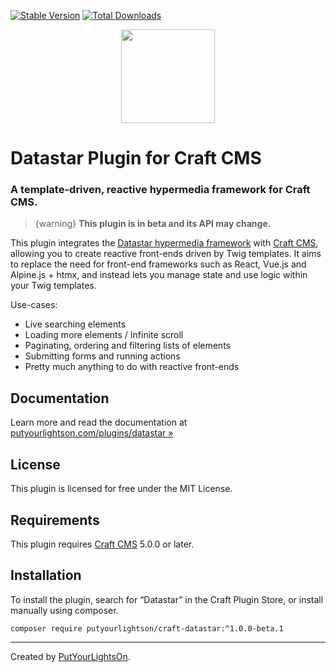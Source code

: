 [![Stable Version](https://img.shields.io/packagist/v/putyourlightson/craft-datastar?label=stable)]((https://packagist.org/packages/putyourlightson/craft-datastar))
[![Total Downloads](https://img.shields.io/packagist/dt/putyourlightson/craft-datastar)](https://packagist.org/packages/putyourlightson/craft-datastar)

<p align="center"><img width="150" src="https://putyourlightson.com/assets/logos/datastar.svg"></p>

# Datastar Plugin for Craft CMS

### A template-driven, reactive hypermedia framework for Craft CMS.

> {warning}
> **This plugin is in beta and its API may change.**

This plugin integrates the [Datastar hypermedia framework](https://data-star.dev/) with [Craft CMS](https://craftcms.com/), allowing you to create reactive front-ends driven by Twig templates. It aims to replace the need for front-end frameworks such as React, Vue.js and Alpine.js + htmx, and instead lets you manage state and use logic within your Twig templates.

Use-cases:

- Live searching elements
- Loading more elements / Infinite scroll
- Paginating, ordering and filtering lists of elements
- Submitting forms and running actions
- Pretty much anything to do with reactive front-ends

## Documentation

Learn more and read the documentation at [putyourlightson.com/plugins/datastar »](https://putyourlightson.com/plugins/datastar)

## License

This plugin is licensed for free under the MIT License.

## Requirements

This plugin requires [Craft CMS](https://craftcms.com/) 5.0.0 or later.

## Installation

To install the plugin, search for “Datastar” in the Craft Plugin Store, or install manually using composer.

```shell
composer require putyourlightson/craft-datastar:^1.0.0-beta.1
```

---

Created by [PutYourLightsOn](https://putyourlightson.com/).
